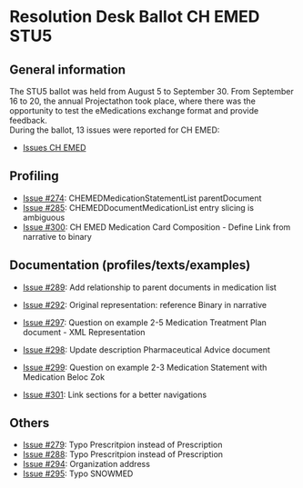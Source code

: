 # Resolution Desk Ballot CH EMED STU5

## General information
The STU5 ballot was held from August 5 to September 30. From September 16 to 20, 
the annual Projectathon took place, where there was the opportunity to test the 
eMedications exchange format and provide feedback.   
During the ballot, 13 issues were reported for CH EMED:
* [Issues CH EMED](https://github.com/hl7ch/ch-emed/issues?q=is%3Aissue+is%3Aopen+label%3A%22STU+5+Ballot%22)

## Profiling
* [Issue #274](https://github.com/hl7ch/ch-emed/issues/274): CHEMEDMedicationStatementList parentDocument
* [Issue #285](https://github.com/hl7ch/ch-emed/issues/285): CHEMEDDocumentMedicationList entry slicing is ambiguous
* [Issue #300](https://github.com/hl7ch/ch-emed/issues/300): CH EMED Medication Card Composition - Define Link from narrative to binary

## Documentation (profiles/texts/examples)
* [Issue #289](https://github.com/hl7ch/ch-emed/issues/289): Add relationship to parent documents in medication list
* [Issue #292](https://github.com/hl7ch/ch-emed/issues/292): Original representation: reference Binary in narrative

* [Issue #297](https://github.com/hl7ch/ch-emed/issues/297): Question on example 2-5 Medication Treatment Plan document - XML Representation
* [Issue #298](https://github.com/hl7ch/ch-emed/issues/298): Update description Pharmaceutical Advice document
* [Issue #299](https://github.com/hl7ch/ch-emed/issues/299): Question on example 2-3 Medication Statement with Medication Beloc Zok
* [Issue #301](https://github.com/hl7ch/ch-emed/issues/301): Link sections for a better navigations
    
## Others
* [Issue #279](https://github.com/hl7ch/ch-emed/issues/279): Typo Prescritpion instead of Prescription
* [Issue #288](https://github.com/hl7ch/ch-emed/issues/288): Typo Prescritpion instead of Prescription
* [Issue #294](https://github.com/hl7ch/ch-emed/issues/294): Organization address
* [Issue #295](https://github.com/hl7ch/ch-emed/issues/295): Typo SNOWMED
